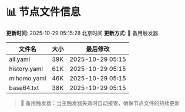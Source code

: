# 📊 节点文件信息

**更新时间**: 2025-10-29 05:15:28 北京时间
**更新方式**: 🔄 备用触发器

| 文件名 | 大小 | 最后修改 |
|--------|------|----------|
| all.yaml | 39K | 2025-10-29 05:15 |
| history.yaml | 61K | 2025-10-29 05:15 |
| mihomo.yaml | 46K | 2025-10-29 05:15 |
| base64.txt | 38K | 2025-10-29 05:15 |

> 🔄 备用触发器：当主触发器失效时自动接管，确保节点文件的持续更新
